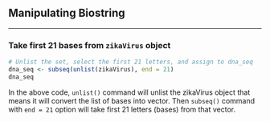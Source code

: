 
## Manipulating Biostring
***

### Take first 21 bases from `zikaVirus` object

```R
# Unlist the set, select the first 21 letters, and assign to dna_seq
dna_seq <- subseq(unlist(zikaVirus), end = 21)
dna_seq
```
In the above code, `unlist()` command will unlist the zikaVirus object that means it will convert the list of bases into vector. Then `subseq()` command with `end = 21`
option will take first 21 letters (bases) from that vector.

